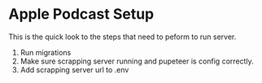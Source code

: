 # Apple Podcast Setup

This is the quick look to the steps that need to peform to run server.

1. Run migrations
2. Make sure scrapping server running and pupeteer is config correctly.
3. Add scrapping server url to .env
